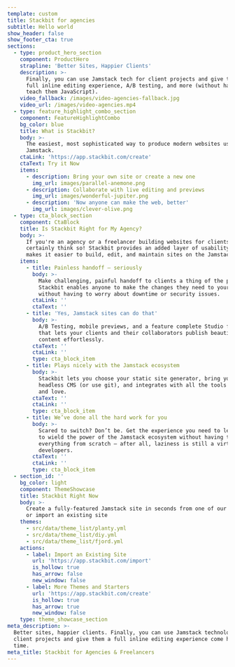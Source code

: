 ```yaml
---
template: custom
title: Stackbit for agencies
subtitle: Hello world
show_header: false
show_footer_cta: true
sections:
  - type: product_hero_section
    component: ProductHero
    strapline: 'Better Sites, Happier Clients'
    description: >-
      Finally, you can use Jamstack tech for client projects and give them a
      full inline editing experience, A/B testing, and more (without having to
      teach them JavaScript).
    video_fallback: /images/video-agencies-fallback.jpg
    video_url: /images/video-agencies.mp4
  - type: feature_highlight_combo_section
    component: FeatureHighlightCombo
    bg_color: blue
    title: What is Stackbit?
    body: >-
      The easiest, most sophisticated way to produce modern websites using the
      Jamstack.
    ctaLink: 'https://app.stackbit.com/create'
    ctaText: Try it Now
    items:
      - description: Bring your own site or create a new one
        img_url: images/parallel-anemone.png
      - description: Collaborate with live editing and previews
        img_url: images/wonderful-jupiter.png
      - description: 'Now anyone can make the web, better'
        img_url: images/clever-olive.png
  - type: cta_block_section
    component: CtaBlock
    title: Is Stackbit Right for My Agency?
    body: >-
      If you're an agency or a freelancer building websites for clients, we
      certainly think so! Stackbit provides an added layer of usability that
      makes it easier to build, edit, and maintain sites on the Jamstack.
    items:
      - title: Painless handoff — seriously
        body: >-
          Make challenging, painful handoff to clients a thing of the past.
          Stackbit enables anyone to make the changes they need to your site
          without having to worry about downtime or security issues.
        ctaLink: ''
        ctaText: ''
      - title: 'Yes, Jamstack sites can do that'
        body: >-
          A/B Testing, mobile previews, and a feature complete Studio front-end
          that lets your clients and their collaborators publish beautiful
          content effortlessly.
        ctaText: ''
        ctaLink: ''
        type: cta_block_item
      - title: Plays nicely with the Jamstack ecosystem
        body: >-
          Stackbit lets you choose your static site generator, bring your own
          headless CMS (or use git), and integrates with all the tools you know
          and love.
        ctaText: ''
        ctaLink: ''
        type: cta_block_item
      - title: We’ve done all the hard work for you
        body: >-
          Scared to switch? Don’t be. Get the experience you need to learn how
          to wield the power of the Jamstack ecosystem without having to do
          everything from scratch — after all, laziness is still a virtue for
          developers.
        ctaText: ''
        ctaLink: ''
        type: cta_block_item
  - section_id: ''
    bg_color: light
    component: ThemeShowcase
    title: Stackbit Right Now
    body: >-
      Create a fully-featured Jamstack site in seconds from one of our themes,
      or import an existing site
    themes:
      - src/data/theme_list/planty.yml
      - src/data/theme_list/diy.yml
      - src/data/theme_list/fjord.yml
    actions:
      - label: Import an Existing Site
        url: 'https://app.stackbit.com/import'
        is_hollow: true
        has_arrow: false
        new_window: false
      - label: More Themes and Starters
        url: 'https://app.stackbit.com/create'
        is_hollow: true
        has_arrow: true
        new_window: false
    type: theme_showcase_section
meta_description: >-
  Better sites, happier clients. Finally, you can use Jamstack technology for
  client projects and give them a full inline editing experience come handoff
  time.
meta_title: Stackbit for Agencies & Freelancers
---
```

